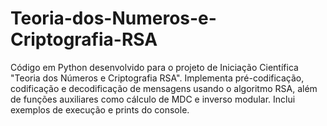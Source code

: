 # Teoria-dos-Numeros-e-Criptografia-RSA
Código em Python desenvolvido para o projeto de Iniciação Científica "Teoria dos Números e Criptografia RSA". Implementa pré-codificação, codificação e decodificação de mensagens usando o algoritmo RSA, além de funções auxiliares como cálculo de MDC e inverso modular. Inclui exemplos de execução e prints do console.
